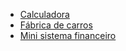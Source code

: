 * [Calculadora](desafio01.md)
* [Fábrica de carros](desafio02.md)
* [Mini sistema financeiro](desafio03.md)
